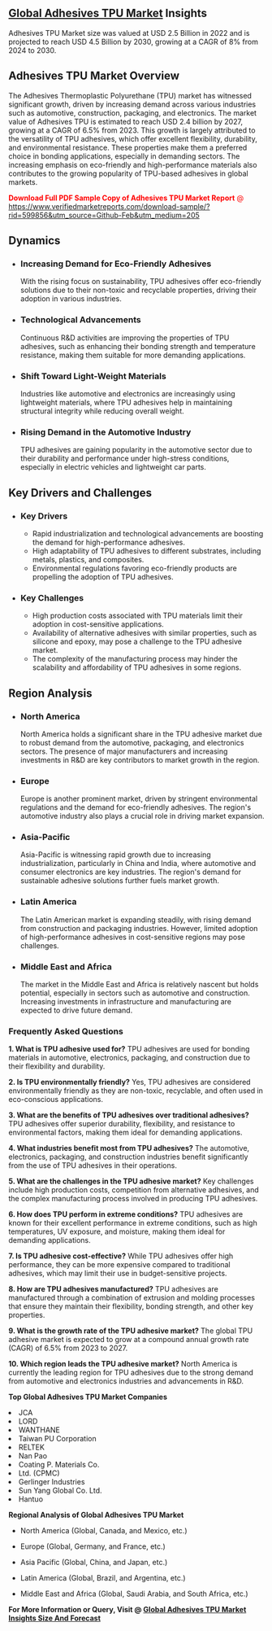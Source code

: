 <h2><a href="https://www.verifiedmarketreports.com/download-sample/?rid=599856&amp;utm_source=Github&amp;utm_medium=205" target="_blank">Global Adhesives TPU Market</a> Insights</h2><p>Adhesives TPU Market size was valued at USD 2.5 Billion in 2022 and is projected to reach USD 4.5 Billion by 2030, growing at a CAGR of 8% from 2024 to 2030.</p><p> <h2>Adhesives TPU Market Overview</h2> <p>The Adhesives Thermoplastic Polyurethane (TPU) market has witnessed significant growth, driven by increasing demand across various industries such as automotive, construction, packaging, and electronics. The market value of Adhesives TPU is estimated to reach USD 2.4 billion by 2027, growing at a CAGR of 6.5% from 2023. This growth is largely attributed to the versatility of TPU adhesives, which offer excellent flexibility, durability, and environmental resistance. These properties make them a preferred choice in bonding applications, especially in demanding sectors. The increasing emphasis on eco-friendly and high-performance materials also contributes to the growing popularity of TPU-based adhesives in global markets.</p> <p><p><span class=""><span style="color: #ff0000;"><strong>Download Full PDF Sample Copy of Adhesives TPU Market Report</strong> @ </span><a href="https://www.verifiedmarketreports.com/download-sample/?rid=599856&amp;utm_source=Github-Feb&amp;utm_medium=205" target="_blank">https://www.verifiedmarketreports.com/download-sample/?rid=599856&amp;utm_source=Github-Feb&amp;utm_medium=205</a></span></p></p> <h2>Dynamics</h2> <ul> <li><h3>Increasing Demand for Eco-Friendly Adhesives</h3> With the rising focus on sustainability, TPU adhesives offer eco-friendly solutions due to their non-toxic and recyclable properties, driving their adoption in various industries. </li> <li><h3>Technological Advancements</h3> Continuous R&D activities are improving the properties of TPU adhesives, such as enhancing their bonding strength and temperature resistance, making them suitable for more demanding applications. </li> <li><h3>Shift Toward Light-Weight Materials</h3> Industries like automotive and electronics are increasingly using lightweight materials, where TPU adhesives help in maintaining structural integrity while reducing overall weight. </li> <li><h3>Rising Demand in the Automotive Industry</h3> TPU adhesives are gaining popularity in the automotive sector due to their durability and performance under high-stress conditions, especially in electric vehicles and lightweight car parts. </li> </ul> <h2>Key Drivers and Challenges</h2> <ul> <li><h3>Key Drivers</h3> <ul> <li>Rapid industrialization and technological advancements are boosting the demand for high-performance adhesives.</li> <li>High adaptability of TPU adhesives to different substrates, including metals, plastics, and composites.</li> <li>Environmental regulations favoring eco-friendly products are propelling the adoption of TPU adhesives.</li> </ul> </li> <li><h3>Key Challenges</h3> <ul> <li>High production costs associated with TPU materials limit their adoption in cost-sensitive applications.</li> <li>Availability of alternative adhesives with similar properties, such as silicone and epoxy, may pose a challenge to the TPU adhesive market.</li> <li>The complexity of the manufacturing process may hinder the scalability and affordability of TPU adhesives in some regions.</li> </ul> </li> </ul> <h2>Region Analysis</h2> <ul> <li><h3>North America</h3> North America holds a significant share in the TPU adhesive market due to robust demand from the automotive, packaging, and electronics sectors. The presence of major manufacturers and increasing investments in R&D are key contributors to market growth in the region. </li> <li><h3>Europe</h3> Europe is another prominent market, driven by stringent environmental regulations and the demand for eco-friendly adhesives. The region's automotive industry also plays a crucial role in driving market expansion. </li> <li><h3>Asia-Pacific</h3> Asia-Pacific is witnessing rapid growth due to increasing industrialization, particularly in China and India, where automotive and consumer electronics are key industries. The region's demand for sustainable adhesive solutions further fuels market growth. </li> <li><h3>Latin America</h3> The Latin American market is expanding steadily, with rising demand from construction and packaging industries. However, limited adoption of high-performance adhesives in cost-sensitive regions may pose challenges. </li> <li><h3>Middle East and Africa</h3> The market in the Middle East and Africa is relatively nascent but holds potential, especially in sectors such as automotive and construction. Increasing investments in infrastructure and manufacturing are expected to drive future demand. </li> </ul> <h3>Frequently Asked Questions</h3> <p><strong>1. What is TPU adhesive used for?</strong> TPU adhesives are used for bonding materials in automotive, electronics, packaging, and construction due to their flexibility and durability.</p> <p><strong>2. Is TPU environmentally friendly?</strong> Yes, TPU adhesives are considered environmentally friendly as they are non-toxic, recyclable, and often used in eco-conscious applications.</p> <p><strong>3. What are the benefits of TPU adhesives over traditional adhesives?</strong> TPU adhesives offer superior durability, flexibility, and resistance to environmental factors, making them ideal for demanding applications.</p> <p><strong>4. What industries benefit most from TPU adhesives?</strong> The automotive, electronics, packaging, and construction industries benefit significantly from the use of TPU adhesives in their operations.</p> <p><strong>5. What are the challenges in the TPU adhesive market?</strong> Key challenges include high production costs, competition from alternative adhesives, and the complex manufacturing process involved in producing TPU adhesives.</p> <p><strong>6. How does TPU perform in extreme conditions?</strong> TPU adhesives are known for their excellent performance in extreme conditions, such as high temperatures, UV exposure, and moisture, making them ideal for demanding applications.</p> <p><strong>7. Is TPU adhesive cost-effective?</strong> While TPU adhesives offer high performance, they can be more expensive compared to traditional adhesives, which may limit their use in budget-sensitive projects.</p> <p><strong>8. How are TPU adhesives manufactured?</strong> TPU adhesives are manufactured through a combination of extrusion and molding processes that ensure they maintain their flexibility, bonding strength, and other key properties.</p> <p><strong>9. What is the growth rate of the TPU adhesive market?</strong> The global TPU adhesive market is expected to grow at a compound annual growth rate (CAGR) of 6.5% from 2023 to 2027.</p> <p><strong>10. Which region leads the TPU adhesive market?</strong> North America is currently the leading region for TPU adhesives due to the strong demand from automotive and electronics industries and advancements in R&D.</p> </p><p><strong>Top Global Adhesives TPU Market Companies</strong></p><div data-test-id=""><p><li>JCA</li><li> LORD</li><li> WANTHANE</li><li> Taiwan PU Corporation</li><li> RELTEK</li><li> Nan Pao</li><li> Coating P. Materials Co.</li><li> Ltd. (CPMC)</li><li> Gerlinger Industries</li><li> Sun Yang Global Co. Ltd.</li><li> Hantuo</li></p><div><strong>Regional Analysis of&nbsp;Global Adhesives TPU Market</strong></div><ul><li dir="ltr"><p dir="ltr">North America&nbsp;(Global, Canada, and Mexico, etc.)</p></li><li dir="ltr"><p dir="ltr">Europe (Global, Germany, and France, etc.)</p></li><li dir="ltr"><p dir="ltr">Asia Pacific&nbsp;(Global, China, and Japan, etc.)</p></li><li dir="ltr"><p dir="ltr">Latin America&nbsp;(Global, Brazil, and Argentina, etc.)</p></li><li dir="ltr">Middle East and Africa&nbsp;(Global, Saudi Arabia, and South Africa, etc.)</li></ul><p><strong>For More Information or Query, Visit @&nbsp;</strong><strong><a href="https://www.verifiedmarketreports.com/product/adhesives-tpu-market/?utm_source=Github&amp;utm_medium=205" target="_blank">Global Adhesives TPU Market Insights Size And Forecast</a></strong></p></div>

